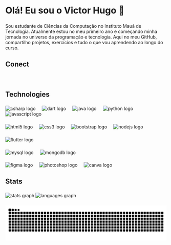 <h1 align="left">Olá! Eu sou o Victor Hugo 👋</h1>

###

<p align="left">Sou estudante de Ciências da Computação no Instituto Mauá de Tecnologia. Atualmente estou no meu primeiro ano e começando minha jornada no universo da programação e tecnologia. Aqui no meu GitHub, compartilho projetos, exercícios e tudo o que vou aprendendo ao longo do curso.</p>

###

<h2 align="left">Conect</h4>

###

<div align="left">
  <a href="mailto:victorhotpinho7@gmail.com" target="_blank"><img src="https://img.shields.io/badge/Gmail-D14836?style=for-the-badge&logo=gmail&logoColor=white" alt=""></a>
  <a href="https://www.linkedin.com/in/victor-hugo-pinho-38306730b/" target="_blank"><img src="https://img.shields.io/badge/LinkedIn-0077B5?style=for-the-badge&logo=linkedin&logoColor=white" alt=""></a>
  <a href="#" target="_blank"><img src="https://img.shields.io/badge/website-000000?style=for-the-badge&logo=About.me&logoColor=white" alt=""></a>
  <!-- http://portifoliovictor.s3-website-sa-east-1.amazonaws.com/ -->
</div>

###

<!-- <h2 align="left">Portifólio</h4> -->


###

<!-- <h2 align="left">Languages</h4> -->
<h2 align="left">Technologies</h4>

###

<div align="left">
  <img src="https://cdn.jsdelivr.net/gh/devicons/devicon/icons/csharp/csharp-original.svg" height="40" alt="csharp logo"  />
  <img width="12" />
  <img src="https://cdn.jsdelivr.net/gh/devicons/devicon/icons/dart/dart-original.svg" height="40" alt="dart logo"  />
  <img width="12" />
  <img src="https://cdn.jsdelivr.net/gh/devicons/devicon/icons/java/java-original.svg" height="40" alt="java logo"  />
  <img width="12" />
  <img src="https://cdn.jsdelivr.net/gh/devicons/devicon/icons/python/python-original.svg" height="40" alt="python logo"  />
  <img width="12" />
  <img src="https://skillicons.dev/icons?i=js" height="40" alt="javascript logo"  />
</div>

###

<!-- <h2 align="left">Web</h4> -->

###

<div align="left">
  <img src="https://cdn.jsdelivr.net/gh/devicons/devicon/icons/html5/html5-original.svg" height="40" alt="html5 logo"  />
  <img width="12" />
  <img src="https://cdn.jsdelivr.net/gh/devicons/devicon/icons/css3/css3-original.svg" height="40" alt="css3 logo"  />
  <img width="12" />
  <img src="https://cdn.jsdelivr.net/gh/devicons/devicon/icons/bootstrap/bootstrap-original.svg" height="40" alt="bootstrap logo"  />
  <img width="12" />
  <img src="https://cdn.jsdelivr.net/gh/devicons/devicon/icons/nodejs/nodejs-original.svg" height="40" alt="nodejs logo"  />
</div>

###

<!-- <h2 align="left">Mobile</h4> -->

###

<div align="left">
  <img src="https://cdn.jsdelivr.net/gh/devicons/devicon/icons/flutter/flutter-original.svg" height="40" alt="flutter logo"  />
</div>

###

<!-- <h2 align="left">Database</h4> -->

###

<div align="left">
  <img src="https://cdn.jsdelivr.net/gh/devicons/devicon/icons/mysql/mysql-original.svg" height="40" alt="mysql logo"  />
  <img width="12" />
  <img src="https://cdn.jsdelivr.net/gh/devicons/devicon/icons/mongodb/mongodb-original.svg" height="40" alt="mongodb logo"  />
</div>

###

<!-- <h2 align="left">Design</h4> -->

###

<div align="left">
  <img src="https://skillicons.dev/icons?i=figma" height="40" alt="figma logo"  />
  <img width="12" />
  <img src="https://cdn.simpleicons.org/adobephotoshop/31A8FF" height="40" alt="photoshop logo"  />
  <img width="12" />
  <img src="https://cdn.jsdelivr.net/gh/devicons/devicon/icons/canva/canva-original.svg" height="40" alt="canva logo"  />
</div>

###

<h2 align="left">Stats</h2>

###

<div align="left">
  <img src="https://github-readme-stats.vercel.app/api?username=VictorHugo-7&hide_title=false&hide_rank=true&show_icons=true&include_all_commits=true&count_private=true&disable_animations=false&theme=dark&locale=en&hide_border=false&order=1" height="150" alt="stats graph"  />
  <img src="https://github-readme-stats.vercel.app/api/top-langs?username=VictorHugo-7&locale=en&hide_title=false&layout=compact&card_width=320&langs_count=6&theme=dark&hide_border=false&order=2" height="150" alt="languages graph"  />
</div>

###

<picture>
    <source media" (prefers-color-scheme: dark)"
        srcset="https://raw.githubusercontent.com/victorhugo-7/victorhugo-7/output/github-contribution-grid-snake-dark.svg">
    <source media="(prefers-color-scheme: light)"
        srcset="https://raw.githubusercontent.com/victorhugo-7/victorhugo-7/output/github-contribution-grid-snake.svg">
    <img alt="github contribution grid snake animation"
        src="https://raw.githubusercontent.com/victorhugo-7/victorhugo-7/output/github-contribution-grid-snake.svg">
</picture>
<br><br>
